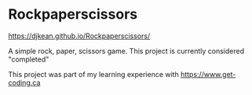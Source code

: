 # Rockpaperscissors

https://djkean.github.io/Rockpaperscissors/

A simple rock, paper, scissors game.
This project is currently considered "completed"

This project was part of my learning experience with https://www.get-coding.ca
